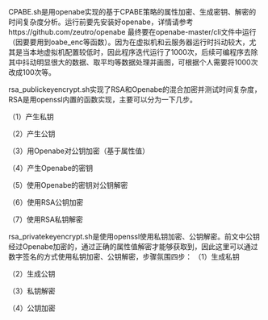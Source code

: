 CPABE.sh是用openabe实现的基于CPABE策略的属性加密、生成密钥、解密的时间复杂度分析。运行前要先安装好openabe，详情请参考https://github.com/zeutro/openabe
最终要在openabe-master/cli文件中运行（因要要用到oabe_enc等函数）。因为在虚拟机和云服务器运行时抖动较大，尤其是当本地虚拟机配置较低时，因此程序迭代运行了1000次，后续可编程序去除其中抖动明显很大的数据、取平均等数据处理并画图，可根据个人需要将1000次改成100次等。

rsa_publickeyencrypt.sh实现了RSA和Openabe的混合加密并测试时间复杂度，RSA是用openssl内置的函数实现，主要可以分为一下几步。

（1）产生私钥

（2）产生公钥

（3）用Openabe对公钥加密（基于属性值）

（4）产生Openabe的密钥

（5）使用Openabe的密钥对公钥解密

（6）使用RSA公钥加密

（7）使用RSA私钥解密

rsa_privatekeyencrypt.sh是使用openssl使用私钥加密、公钥解密。前文中公钥经过Openabe加密的，通过正确的属性值解密才能够获取到，因此这里可以通过数字签名的方式使用私钥加密、公钥解密，步骤氛围四步：
（1）生成私钥

（2）生成公钥

（3）私钥解密

（4）公钥加密
